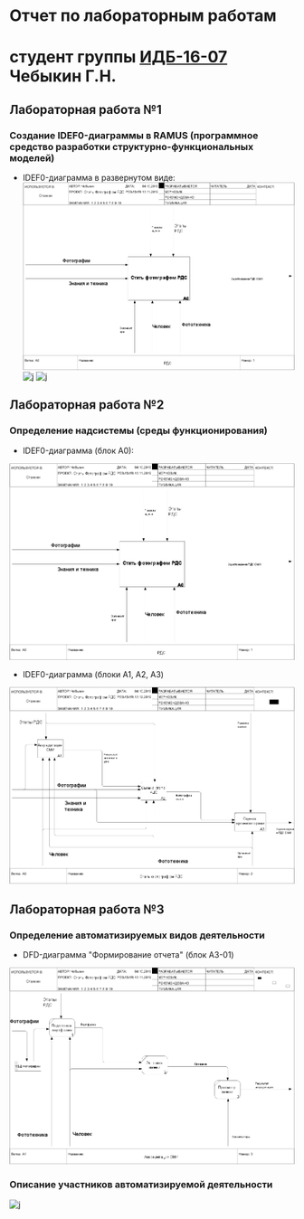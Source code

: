 # Отчет по лабораторным работам
# студент группы [ИДБ-16-07](https://github.com/stankin/design-1/wiki/list-idb-16-07) Чебыкин Г.Н.

## Лабораторная работа №1

### Создание IDEF0-диаграммы в RAMUS (программное средство разработки структурно-функциональных моделей)

* IDEF0-диаграмма в развернутом виде:
![j](https://github.com/GermanChebykin/GermanChebykin.github.io/blob/master/model.png)
![j](http://www.plantuml.com/plantuml/png/NP2nIWD148Rhx5CCgHHy1I765x2pNkuMSsHpAxCNB4GmGIi56q4B2uC1A-7G71nHuolyyqRESWXgSHppp_T_o-uWLfQhwSIRE2xAOyjsGfctCTAfwGrjDZxYC2tp_U03q-6eg9pfxJ67aouPUaKK39mx_XsTcSxInpCQl6E3L_sl-sGZ7QYRiCH6vaXV8vVuH8irQeCdh3ISfLMgoBdMqh8XBF20Uy8ZRh6WNPqLgcKkroGNdGnlojTfmiSFk8Kx5TH98ZU4blwUk4DO_YktQ3LzINPyoHLfl9BPjjvfLEIEie8pxyp0bRc-spS0)
![j](http://www.plantuml.com/plantuml/png/fL71IiD043rtlsB8IP5gA8ezY3JLQoGtpqkoRPUaMTdTuC4AKYeYY2UlWWN1Qr0AMcs_OVQF75Wh1OyUXdbvy-RDJBPZBDUs6XRCvB8yuveFWQTMQRXWZIvFyxvMLPaTgOAequ6qWZKYhTMvPxe5IKYeT2RqEdMvvbSPaN8Z_krOY9u5gq3B_i129hL8hLGby_ic8N030JvYxMxm7HUKxzqjeGzm4rowCIxnpLqHFGb-UcBVSo9pLS9nUo-4BQ2Fd4gjtUP-2BsTrdPxfKxyW1USuITvlLAU_phvshEVGp5prxYWuNEi0xRw0v5NJQbUkx6x-xCOeI_09tp0QS0IQ3PX8zfa50GXPdJZmOXGmc8YHeTq0Ek8CgFt-mO0)
## Лабораторная работа №2

### Определение надсистемы (среды функционирования) 

* IDEF0-диаграмма (блок А0): 

![j](https://github.com/GermanChebykin/GermanChebykin.github.io/blob/master/model.png)

* IDEF0-диаграмма (блоки A1, A2, A3) 

![j](https://github.com/GermanChebykin/GermanChebykin.github.io/blob/master/model(1).png)

## Лабораторная работа №3
### Определение автоматизируемых видов деятельности

* DFD-диаграмма "Формирование отчета" (блок A3-01) 

![j](https://github.com/GermanChebykin/GermanChebykin.github.io/blob/master/model(2).png)

### Описание участников автоматизируемой деятельности 

![j](http://www.plantuml.com/plantuml/png/hP4n2i8m58RtdYAZ7Ng13jAh2BgfWzQz1As3cmUe289hq8Q6IDCh_Ez6_bHN1qk7v97l_T_ZGR9jFjlakzKoId534DqVAmUqSF0mgKgIgPhWYe06DKpVi0eTauLesRFn8WenHznX-GXuiFeHr8iK7yJAPVvHAz7eg1dYtsh5nFExMGD3Xw5HHvImQ8VgPpcX9ZnIPyR3Css97679syLHjbZF-O5l)
